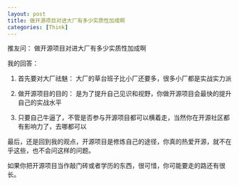 ```yaml
---
layout: post
title: 做开源项目对进大厂有多少实质性加成啊
categories: [Think]
---
```


推友问： 做开源项目对进大厂有多少实质性加成啊

我的回答：

1. 首先要对大厂祛魅： 大厂的草台班子比小厂还要多，很多小厂都是实战实力派

2. 做开源项目的目的： 是为了提升自己见识和视野，你做开源项目会最快的提升自己的实战水平

3. 只要自己牛逼了，不管是否参与开源项目都可以横着走，当然你在开源社区都有影响力了，去哪都可以

最后，还是回到我的观点，开源项目是修炼自己的途径，你真的热爱开源，就不在乎这些，也不会问这样的问题。

如果你把开源项目当作敲门砖或者学历的东西，很可惜，你可能要走的路还有很长。
